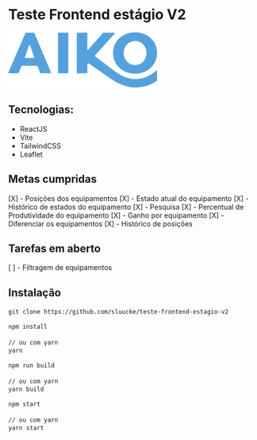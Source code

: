 # Teste Frontend estágio V2

![Aiko](img/aiko.png)

## Tecnologias:
- ReactJS
- Vite
- TailwindCSS
- Leaflet


## Metas cumpridas
[X] - Posições dos equipamentos
[X] - Estado atual do equipamento
[X] - Histórico de estados do equipamento
[X] - Pesquisa
[X] - Percentual de Produtividade do equipamento
[X] - Ganho por equipamento
[X] - Diferenciar os equipamentos
[X] - Histórico de posições

## Tarefas em aberto
[ ] - Filtragem de equipamentos


## Instalação


```
git clone https://github.com/sluucke/teste-frontend-estagio-v2
```

```
npm install

// ou com yarn
yarn
```
```
npm run build

// ou com yarn
yarn build
```

```
npm start

// ou com yarn
yarn start
```